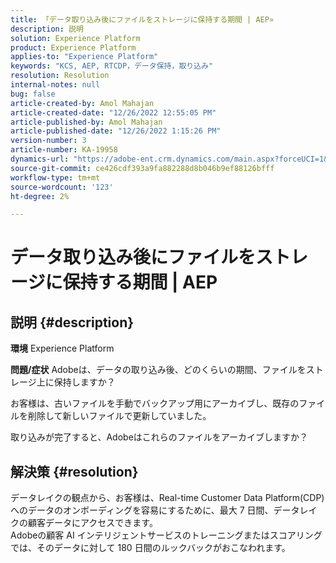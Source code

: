 ```yaml
---
title: 「データ取り込み後にファイルをストレージに保持する期間 | AEP»
description: 説明
solution: Experience Platform
product: Experience Platform
applies-to: "Experience Platform"
keywords: "KCS, AEP, RTCDP，データ保持，取り込み"
resolution: Resolution
internal-notes: null
bug: false
article-created-by: Amol Mahajan
article-created-date: "12/26/2022 12:55:05 PM"
article-published-by: Amol Mahajan
article-published-date: "12/26/2022 1:15:26 PM"
version-number: 3
article-number: KA-19958
dynamics-url: "https://adobe-ent.crm.dynamics.com/main.aspx?forceUCI=1&pagetype=entityrecord&etn=knowledgearticle&id=001c3284-1c85-ed11-81ad-6045bd0067ea"
source-git-commit: ce426cdf393a9fa882288d8b046b9ef88126bfff
workflow-type: tm+mt
source-wordcount: '123'
ht-degree: 2%

---
```


# データ取り込み後にファイルをストレージに保持する期間 | AEP

## 説明 {#description}

<b>環境</b>
Experience Platform


<b>問題/症状</b>
Adobeは、データの取り込み後、どのくらいの期間、ファイルをストレージ上に保持しますか？

お客様は、古いファイルを手動でバックアップ用にアーカイブし、既存のファイルを削除して新しいファイルで更新していました。

取り込みが完了すると、Adobeはこれらのファイルをアーカイブしますか？


## 解決策 {#resolution}

データレイクの観点から、お客様は、Real-time Customer Data Platform(CDP) へのデータのオンボーディングを容易にするために、最大 7 日間、データレイクの顧客データにアクセスできます。<br>Adobeの顧客 AI インテリジェントサービスのトレーニングまたはスコアリングでは、そのデータに対して 180 日間のルックバックがおこなわれます。